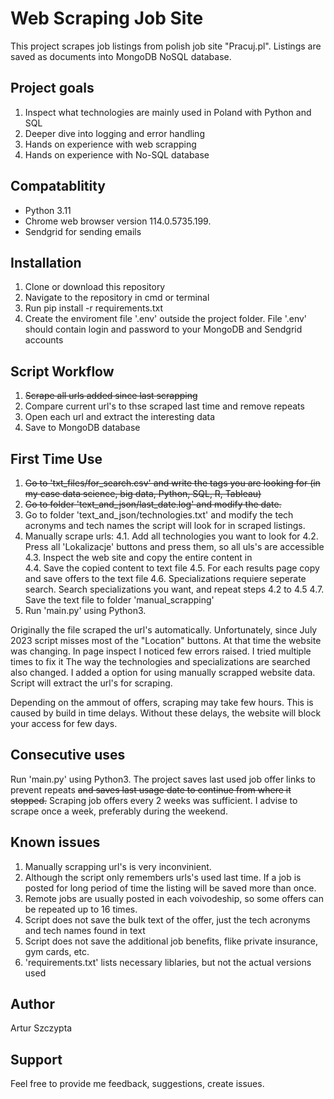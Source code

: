# Web Scraping Job Site

This project scrapes job listings from polish job site "Pracuj.pl". Listings are saved as documents into MongoDB NoSQL database.

## Project goals

1. Inspect what technologies are mainly used in Poland with Python and SQL
2. Deeper dive into logging and error handling
3. Hands on experience with web scrapping
4. Hands on experience with No-SQL database

## Compatablitity

- Python 3.11
- Chrome web browser version 114.0.5735.199.
- Sendgrid for sending emails

## Installation

1. Clone or download this repository
2. Navigate to the repository in cmd or terminal
3. Run pip install -r requirements.txt
4. Create the enviroment file '.env' outside the project folder. File '.env' should contain login and password to your MongoDB and Sendgrid accounts

## Script Workflow

1. ~~Scrape all urls added since last scrapping~~
2. Compare current url's to thse scraped last time and remove repeats
3. Open each url and extract the interesting data
4. Save to MongoDB database

## First Time Use
1. ~~Go to 'txt_files/for_search.csv' and write the tags you are looking for (in my case data science, big data, Python, SQL, R, Tableau)~~
2. ~~Go to folder 'text_and_json/last_date.log' and modify the date.~~
3. Go to folder 'text_and_json/technologies.txt' and modify the tech acronyms and tech names the script will look for in scraped listings.
4. Manually scrape urls:
    4.1. Add all technologies you want to look for
    4.2. Press all 'Lokalizacje' buttons and press them, so all uls's are accessible
    4.3. Inspect the web site and copy the entire content in <div data-test="section-offers">
    4.4. Save the copied content to text file
    4.5. For each results page copy and save offers to the text file
    4.6. Specializations requiere seperate search. Search specializations you want, and repeat steps 4.2 to 4.5
    4.7. Save the text file to folder 'manual_scrapping' 
4. Run 'main.py' using Python3.

Originally the file scraped the url's automatically. Unfortunately, since July 2023 script misses most of the "Location" buttons. At that time the website was changing. In page inspect I noticed few errors raised. I tried multiple times to fix it
The way the technologies and specializations are searched also changed.
I added a option for using manually scrapped website data. Script will extract the url's for scraping.

Depending on the ammout of offers, scraping may take few hours. This is caused by build in time delays. Without these delays, the website will block your access for few days.

## Consecutive uses
Run 'main.py' using Python3. The project saves last used job offer links to prevent repeats ~~and saves last usage date to continue from where it stopped.~~
Scraping job offers every 2 weeks was sufficient. I advise to scrape once a week, preferably during the weekend.

## Known issues
1. Manually scrapping url's is very inconvinient.
2. Although the script only remembers urls's used last time. If a job is posted for long period of time the listing will be saved more than once.
3. Remote jobs are usually posted in each voivodeship, so some offers can be repeated up to 16 times.
4. Script does not save the bulk text of the offer, just the tech acronyms and tech names found in text
5. Script does not save the additional job benefits, flike private insurance, gym cards, etc.
6. 'requirements.txt' lists necessary liblaries, but not the actual versions used

## Author
Artur Szczypta

## Support
Feel free to provide me feedback, suggestions, create issues. 









